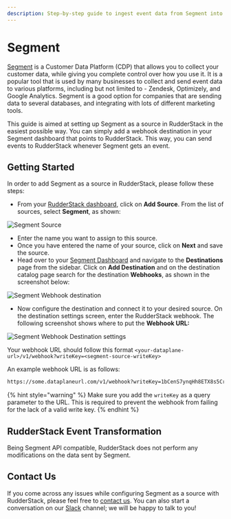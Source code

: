 ```yaml
---
description: Step-by-step guide to ingest event data from Segment into RudderStack
---
```


# Segment

[Segment](https://segment.com) is a Customer Data Platform \(CDP\) that allows you to collect your customer data, while giving you complete control over how you use it. It is a popular tool that is used by many businesses to collect and send event data to various platforms, including but not limited to -  Zendesk, Optimizely, and Google Analytics. Segment is a good option for companies that are sending data to several databases, and integrating with lots of different marketing tools.

This guide is aimed at setting up Segment as a source in RudderStack in the easiest possible way. You can simply add a webhook destination in your Segment dashboard that points to RudderStack. This way, you can send events to RudderStack whenever Segment gets an event.

## Getting Started

In order to add Segment as a source in RudderStack, please follow these steps:

* From your [RudderStack dashboard](https://app.rudderstack.com), click on **Add Source**. From the list of sources, select **Segment**, as shown:

![Segment Source](../.gitbook/assets/segment1.png)

* Enter the name you want to assign to this source.
* Once you have entered the name of your source, click on **Next** and save the source.
* Head over to your [Segment Dashboard](https://app.segment.com/workspaces) and navigate to the **Destinations** page from the sidebar. Click on **Add Destination**  and on the destination catalog page search for the destination **Webhooks**, as shown in the screenshot below:

![Segment Webhook destination](../.gitbook/assets/segment2.png)

* Now configure the destination and connect it to your desired source. On the destination settings screen, enter the RudderStack webhook. The following screenshot shows where to put the **Webhook URL:**

![Segment Webhook Destination settings](../.gitbook/assets/segment3.png)

Your webhook URL should follow this format `<your-dataplane-url>/v1/webhook?writeKey=<segment-source-writeKey>` 

An example webhook URL is as follows:

```bash
https://some.dataplaneurl.com/v1/webhook?writeKey=1bCenS7ynqHh8ETX8s5Crjh22J
```

{% hint style="warning" %}
Make sure you add the `writeKey` as a query parameter to the URL. This is required to prevent the webhook from failing for the lack of a valid write key.
{% endhint %}

## RudderStack Event Transformation

Being Segment API compatible, RudderStack does not perform any modifications on the data sent by Segment.

## Contact Us

If you come across any issues while configuring Segment as a source with RudderStack, please feel free to [contact us](mailto:%20docs@rudderstack.com). You can also start a conversation on our [Slack](https://resources.rudderstack.com/join-rudderstack-slack) channel; we will be happy to talk to you!

